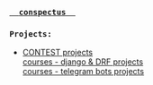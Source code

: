 <!--
**DVSAWR/DVSAWR** is a ✨ _special_ ✨ repository because its `README.md` (this file) appears on your GitHub profile.

Here are some ideas to get you started:

### Hi there 👋
- 🔭 I’m currently working on ...
- 🌱 I’m currently learning ...
- 👯 I’m looking to collaborate on ...
- 🤔 I’m looking for help with ...
- 💬 Ask me about ...
- 📫 How to reach me: ...
- 😄 Pronouns: ...
- ⚡ Fun fact: ...
-->


### [`   conspectus   `](https://github.com/DVSAWR/GLHF)
### `Projects:`
- [CONTEST projects](https://github.com/DVSAWR/contest-projects)\
[courses - django & DRF projects](https://github.com/DVSAWR/django-projects)\
[courses - telegram bots projects](https://github.com/DVSAWR/telegram-bots-projects)


